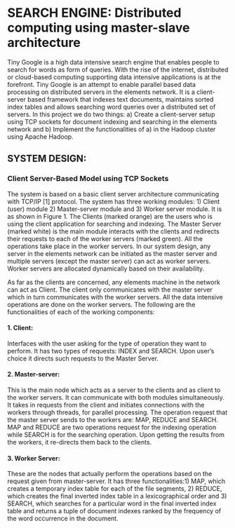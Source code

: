# SEARCH ENGINE: Distributed computing using master-slave architecture 

Tiny Google is a high data intensive search engine that enables people to search for words as form of queries. With the rise of the internet, distributed or cloud-based computing supporting data intensive applications is at the forefront. Tiny Google is an attempt to enable parallel based data processing on distributed servers in the elements network. It is a client-server based framework that indexes text documents, maintains sorted index tables and allows searching word queries over a distributed set of servers. In this project we do two things: a) Create a client-server setup using TCP sockets for document indexing and searching in the elements network and b) Implement the functionalities of a) in the Hadoop cluster using Apache Hadoop.

## SYSTEM DESIGN:

### Client Server-Based Model using TCP Sockets

The system is based on a basic client server architecture communicating with TCP/IP [1] protocol. The system has three working modules: 1) Client (user) module 2) Master-server module and 3) Worker server module. It is as shown in Figure 1. The Clients (marked orange) are the users who is using the client application for searching and indexing. The Master Server (marked white) is the main module interacts with the clients and redirects their requests to each of the worker servers (marked green). All the operations take place in the worker servers. In our system design, any server in the elements network can be initiated as the master server and multiple servers (except the master server) can act as worker servers. Worker servers are allocated dynamically based on their availability.


As far as the clients are concerned, any elements machine in the network can act as Client. The client only communicates with the master server which in turn communicates with the worker servers. All the data intensive operations are done on the worker servers. The following are the functionalities of each of the working components:

#### 1. Client: 
Interfaces with the user asking for the type of operation they want to perform. It has two types of requests: INDEX and SEARCH. Upon user’s choice it directs such requests to the Master Server.

#### 2. Master-server: 
This is the main node which acts as a server to the clients and as client to the worker servers. It can communicate with both modules simultaneously. It takes in requests from the client and initiates connections with the workers through threads, for parallel processing. The operation request that the master server sends to the workers are: MAP, REDUCE and SEARCH. MAP and REDUCE are two operations request for the indexing operation while SEARCH is for the searching operation. Upon getting the results from the workers, it re-directs them back to the clients.

#### 3. Worker Server: 
These are the nodes that actually perform the operations based on the request given from master-server. It has three functionalities:1) MAP, which creates a temporary index table for each of the file segments, 2) REDUCE, which creates the final inverted index table in a lexicographical order and 3) SEARCH, which searches for a particular word in the final inverted index table and returns a tuple of document indexes ranked by the frequency of the word occurrence in the document.
